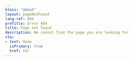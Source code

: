 ```yaml
---
klass: "about"
layout: pageNotFound
lang-ref: 404
preTitle: Error 404
title: Page not found
description: We cannot find the page you are looking for
cta:
- text: Home
  isPrimary: true
  href: tk/
---
```


